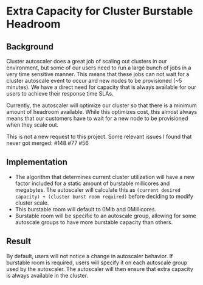 # Extra Capacity for Cluster Burstable Headroom

## Background

Cluster autoscaler does a great job of scaling out clusters in our environment, but some of our users need to run a large bunch of jobs in a very time sensitive manner.  This means that these jobs can not wait for a cluster autoscale event to occur and new nodes to be provisioned (~5 minutes).  We have a direct need for capacity that is always available for our users to achieve their response time SLAs.

Currently, the autoscaler will optimize our cluster so that there is a minimum amount of headroom available.  While this optimizes cost, this almost always means that our customers have to wait for a new node to be provisioned when they scale out.

This is not a new request to this project.  Some relevant issues I found that never got merged:
#148 #77 #56

## Implementation

- The algorithm that determines current cluster utilization will have a new factor included for a static amount of burstable millicores and megabytes.  The autoscaler will calculate this as `(current desired capacity) + (cluster burst room required)` before deciding to modify cluster scale.
- This burstable room will default to 0Mib and 0Millicores.
- Burstable room will be specific to an autoscale group, allowing for some autoscale groups to have more burstable capacity than others.

## Result

By default, users will not notice a change in autoscaler behavior.  If burstable room is required, users will specify it on each autoscale group used by the autoscaler.  The autoscaler will then ensure that extra capacity is always available in the cluster.
